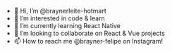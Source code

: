 - 👋 Hi, I’m @braynerleite-hotmart
- 👀 I’m interested in code & learn
- 🌱 I’m currently learning React Native
- 💞️ I’m looking to collaborate on React & Vue projects
- 📫 How to reach me @brayner-felipe on Instagram!
<!---
braynerleite-hotmart/braynerleite-hotmart is a ✨ special ✨ repository because its `README.md` (this file) appears on your GitHub profile.
You can click the Preview link to take a look at your changes.
--->
